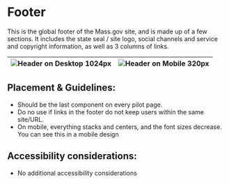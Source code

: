 # Footer

This is the global footer of the Mass.gov site, and is made up of a few sections. It includes the state seal / site logo, social channels and service and copyright information, as well as 3 columns of links.

| ![Header on Desktop 1024px](https://mayflower.digital.mass.gov/capture/capture_03-organisms-by-template-footer_0_document_1_tablet.png) | ![Header on Mobile 320px](https://mayflower.digital.mass.gov/capture/capture_03-organisms-by-template-footer_0_document_0_phone.png) |
| --- | --- |


## **Placement & Guidelines:**

* Should be the last component on every pilot page.
* Do no use if links in the footer do not keep users within the same site/URL.
* On mobile, everything stacks and centers, and the font sizes decrease. You can see this in a mobile design

## **Accessibility considerations:**

* No additional accessibility considerations

